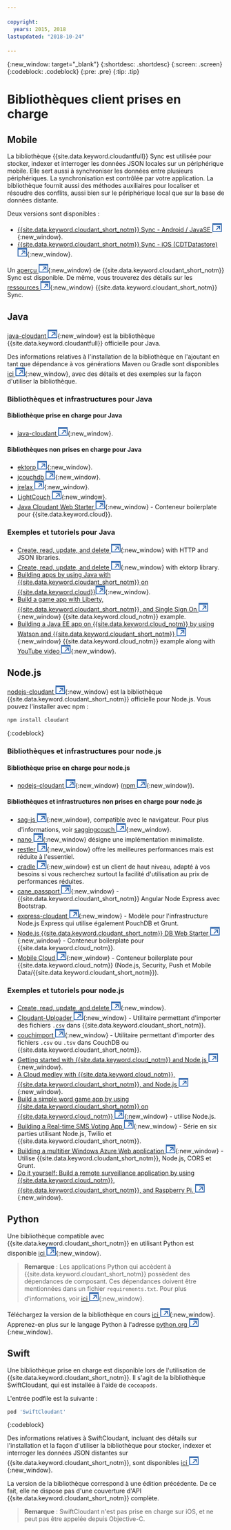 ```yaml
---

copyright:
  years: 2015, 2018
lastupdated: "2018-10-24"

---
```


{:new_window: target="_blank"}
{:shortdesc: .shortdesc}
{:screen: .screen}
{:codeblock: .codeblock}
{:pre: .pre}
{:tip: .tip}

<!-- Acrolinx: 2017-05-10 -->

# Bibliothèques client prises en charge

## Mobile

La bibliothèque {{site.data.keyword.cloudantfull}} Sync est utilisée pour stocker, indexer et interroger les données JSON locales sur un périphérique mobile.
Elle sert aussi à synchroniser les données entre plusieurs périphériques.
La synchronisation est contrôlée par votre application.
La bibliothèque fournit aussi des méthodes auxiliaires pour localiser et résoudre des conflits, aussi bien sur le périphérique local que sur la base de données distante.

Deux versions sont disponibles :

-   [{{site.data.keyword.cloudant_short_notm}} Sync - Android / JavaSE ![Icône de lien externe](../images/launch-glyph.svg "Icône de lien externe")](https://github.com/cloudant/sync-android){:new_window}.
-   [{{site.data.keyword.cloudant_short_notm}} Sync - iOS (CDTDatastore) ![Icône de lien externe](../images/launch-glyph.svg "Icône de lien externe")](https://github.com/cloudant/CDTDatastore){:new_window}.

Un [aperçu ![Icône de lien externe](../images/launch-glyph.svg "Icône de lien externe")](https://cloudant.com/product/cloudant-features/sync/){:new_window} de {{site.data.keyword.cloudant_short_notm}} Sync est disponible.
De même, vous trouverez des détails sur les [ressources ![Icône de lien externe](../images/launch-glyph.svg "Icône de lien externe")](https://cloudant.com/cloudant-sync-resources/){:new_window} {{site.data.keyword.cloudant_short_notm}} Sync.

## Java

[java-cloudant ![Icône de lien externe](../images/launch-glyph.svg "Icône de lien externe")](https://github.com/cloudant/java-cloudant){:new_window} est la bibliothèque {{site.data.keyword.cloudantfull}} officielle pour Java.

Des informations relatives à l'installation de la bibliothèque en l'ajoutant en tant que dépendance à vos générations Maven ou Gradle sont disponibles [ici ![Icône de lien externe](../images/launch-glyph.svg "Icône de lien externe")](https://github.com/cloudant/java-cloudant#installation-and-usage){:new_window}, avec des détails et des exemples sur la façon d'utiliser la bibliothèque.

### Bibliothèques et infrastructures pour Java

#### Bibliothèque prise en charge pour Java

-   [java-cloudant ![Icône de lien externe](../images/launch-glyph.svg "Icône de lien externe")](https://github.com/cloudant/java-cloudant){:new_window}.

#### Bibliothèques non prises en charge pour Java

-   [ektorp ![Icône de lien externe](../images/launch-glyph.svg "Icône de lien externe")](https://helun.github.io/Ektorp/reference_documentation.html){:new_window}.
-   [jcouchdb ![Icône de lien externe](../images/launch-glyph.svg "Icône de lien externe")](http://code.google.com/p/jcouchdb/){:new_window}.
-   [jrelax ![Icône de lien externe](../images/launch-glyph.svg "Icône de lien externe")](https://github.com/isterin/jrelax){:new_window}.
-   [LightCouch ![Icône de lien externe](../images/launch-glyph.svg "Icône de lien externe")](http://www.lightcouch.org/){:new_window}.
-   [Java Cloudant Web Starter ![Icône de lien externe](../images/launch-glyph.svg "Icône de lien externe")](https://ace.ng.bluemix.net/#/store/cloudOEPaneId=store&appTemplateGuid=CloudantJavaBPTemplate&fromCatalog=true){:new_window} - Conteneur boilerplate pour {{site.data.keyword.cloud}}.

### Exemples et tutoriels pour Java

-   [Create, read, update, and delete ![Icône de lien externe](../images/launch-glyph.svg "Icône de lien externe")](https://github.com/cloudant/haengematte/tree/master/java){:new_window} with HTTP and JSON libraries.
-   [Create, read, update, and delete ![Icône de lien externe](../images/launch-glyph.svg "Icône de lien externe")](https://github.com/cloudant/haengematte/tree/master/java/CrudWithEktorp){:new_window} with ektorp library.
-   [Building apps by using Java with {{site.data.keyword.cloudant_short_notm}} on {{site.data.keyword.cloud}}![Icône de lien externe](../images/launch-glyph.svg "Icône de lien externe")](https://cloudant.com/blog/building-apps-using-java-with-cloudant-on-ibm-bluemix/){:new_window}.
-   [Build a game app with Liberty, {{site.data.keyword.cloudant_short_notm}}, and Single Sign On ![Icône de lien externe](../images/launch-glyph.svg "Icône de lien externe")](http://www.ibm.com/developerworks/cloud/library/cl-multiservicegame-app/index.html?ca=drs-){:new_window} {{site.data.keyword.cloud_notm}} example.
-   [Building a Java EE app on {{site.data.keyword.cloud_notm}} by using Watson and {{site.data.keyword.cloudant_short_notm}} ![Icône de lien externe](../images/launch-glyph.svg "Icône de lien externe")](https://developer.ibm.com/bluemix/2014/10/17/building-java-ee-app-ibm-bluemix-using-watson-cloudant/){:new_window} {{site.data.keyword.cloud_notm}} example along with [YouTube video ![Icône de lien externe](../images/launch-glyph.svg "Icône de lien externe")](https://www.youtube.com/watch?feature=youtu.be&v=9AFMY6m0LIU&app=desktop){:new_window}.


## Node.js

[nodejs-cloudant ![Icône de lien externe](../images/launch-glyph.svg "Icône de lien externe")](https://github.com/cloudant/nodejs-cloudant){:new_window}
est la bibliothèque {{site.data.keyword.cloudant_short_notm}} officielle pour Node.js.
Vous pouvez l'installer avec npm :

```sh
npm install cloudant
```
{:codeblock}

### Bibliothèques et infrastructures pour node.js

#### Bibliothèque prise en charge pour node.js

-   [nodejs-cloudant ![Icône de lien externe](../images/launch-glyph.svg "Icône de lien externe")](https://github.com/cloudant/nodejs-cloudant){:new_window} ([npm ![Icône de lien externe](../images/launch-glyph.svg "Icône de lien externe")](https://www.npmjs.com/package/@cloudant/cloudant){:new_window}).

#### Bibliothèques et infrastructures non prises en charge pour node.js

-   [sag-js ![Icône de lien externe](../images/launch-glyph.svg "Icône de lien externe")](https://github.com/sbisbee/sag-js){:new_window}, compatible avec le navigateur.
    Pour plus d'informations, voir [saggingcouch ![Icône de lien externe](../images/launch-glyph.svg "Icône de lien externe")](https://github.com/sbisbee/saggingcouch.com){:new_window}.
-   [nano ![Icône de lien externe](../images/launch-glyph.svg "Icône de lien externe")](https://github.com/dscape/nano){:new_window} désigne une implémentation minimaliste.
-   [restler ![Icône de lien externe](../images/launch-glyph.svg "Icône de lien externe")](https://github.com/danwrong/restler){:new_window} offre les meilleures performances mais est réduite à l'essentiel.
-   [cradle ![Icône de lien externe](../images/launch-glyph.svg "Icône de lien externe")](https://github.com/flatiron/cradle){:new_window} est un client de haut niveau, adapté à vos besoins si vous recherchez surtout la facilité d'utilisation au prix de performances réduites.
-   [cane_passport ![Icône de lien externe](../images/launch-glyph.svg "Icône de lien externe")](https://github.com/ddemichele/cane_passport){:new_window} - {{site.data.keyword.cloudant_short_notm}} Angular Node Express avec Bootstrap.
-   [express-cloudant ![Icône de lien externe](../images/launch-glyph.svg "Icône de lien externe")](https://github.com/cloudant-labs/express-cloudant){:new_window} - Modèle pour l'infrastructure Node.js Express qui utilise également PouchDB et Grunt.
-   [Node.js {{site.data.keyword.cloudant_short_notm}} DB Web Starter ![Icône de lien externe](../images/launch-glyph.svg "Icône de lien externe")](https://ace.ng.bluemix.net/#/store/cloudOEPaneId=store&appTemplateGuid=nodejscloudantbp&fromCatalog=true){:new_window} - Conteneur boilerplate pour {{site.data.keyword.cloud_notm}}.
-   [Mobile Cloud ![Icône de lien externe](../images/launch-glyph.svg "Icône de lien externe")](https://ace.ng.bluemix.net/#/store/cloudOEPaneId=store&appTemplateGuid=mobileBackendStarter&fromCatalog=true){:new_window} - Conteneur boilerplate pour {{site.data.keyword.cloud_notm}} (Node.js, Security, Push et Mobile Data/{{site.data.keyword.cloudant_short_notm}}).

### Exemples et tutoriels pour node.js

-   [Create, read, update, and delete ![Icône de lien externe](../images/launch-glyph.svg "Icône de lien externe")](https://github.com/cloudant/haengematte/tree/master/nodejs){:new_window}.
-   [Cloudant-Uploader ![Icône de lien externe](../images/launch-glyph.svg "Icône de lien externe")](https://github.com/garbados/Cloudant-Uploader){:new_window} - Utilitaire permettant d'importer des fichiers `.csv` dans {{site.data.keyword.cloudant_short_notm}}.
-   [couchimport ![Icône de lien externe](../images/launch-glyph.svg "Icône de lien externe")](https://github.com/glynnbird/couchimport){:new_window} - Utilitaire permettant d'importer des fichiers `.csv` ou `.tsv` dans CouchDB ou {{site.data.keyword.cloudant_short_notm}}.
-   [Getting started with {{site.data.keyword.cloud_notm}} and Node.js ![Icône de lien externe](../images/launch-glyph.svg "Icône de lien externe")](http://thoughtsoncloud.com/2014/07/getting-started-ibm-bluemix-node-js/){:new_window}.
-   [A Cloud medley with {{site.data.keyword.cloud_notm}}, {{site.data.keyword.cloudant_short_notm}}, and Node.js ![Icône de lien externe](../images/launch-glyph.svg "Icône de lien externe")](https://gigadom.wordpress.com/2014/08/15/a-cloud-medley-with-ibm-bluemix-cloudant-db-and-node-js/){:new_window}.
-   [Build a simple word game app by using {{site.data.keyword.cloudant_short_notm}} on {{site.data.keyword.cloud_notm}} ![Icône de lien externe](../images/launch-glyph.svg "Icône de lien externe")](http://www.ibm.com/developerworks/cloud/library/cl-guesstheword-app/index.html?ca=drs-){:new_window} - utilise Node.js.
-   [Building a Real-time SMS Voting App ![Icône de lien externe](../images/launch-glyph.svg "Icône de lien externe")](https://www.twilio.com/blog/2012/09/building-a-real-time-sms-voting-app-part-1-node-js-couchdb.html){:new_window} - Série en six parties utilisant Node.js, Twilio et {{site.data.keyword.cloudant_short_notm}}.
-   [Building a multitier Windows Azure Web application ![Icône de lien externe](../images/launch-glyph.svg "Icône de lien externe")](https://www.ampower.me/article/CouchDB/Tutorial-Building-a-Multi-Tier-Windows-Azure-Web-application-use-Cloudants-Couchdb-as-a-Service-node-94-409665?eqs=Z2NWNlltTmlUWStWcHdEWENWc3UxdmowREpiMjlGUVpKajJOZGJpSlVkemlPS2oxa0YxZE5BPT0=){:new_window} - Utilise {{site.data.keyword.cloudant_short_notm}}, Node.js, CORS et Grunt.
-   [Do it yourself: Build a remote surveillance application by using {{site.data.keyword.cloud_notm}}, {{site.data.keyword.cloudant_short_notm}}, and Raspberry Pi. ![Icône de lien externe](../images/launch-glyph.svg "Icône de lien externe")](http://www.ibm.com/developerworks/library/ba-remoteservpi-app/index.html){:new_window}.

## Python

Une bibliothèque compatible avec {{site.data.keyword.cloudant_short_notm}} en utilisant Python est disponible [ici ![Icône de lien externe](../images/launch-glyph.svg "Icône de lien externe")](https://github.com/cloudant/python-cloudant){:new_window}.

>   **Remarque** : Les applications Python qui accèdent à {{site.data.keyword.cloudant_short_notm}} possèdent des dépendances de composant. Ces dépendances doivent être mentionnées dans un fichier `requirements.txt`. Pour plus d'informations, voir [ici ![Icône de lien externe](../images/launch-glyph.svg "Icône de lien externe")](https://pip.readthedocs.io/en/1.1/requirements.html){:new_window}.

Téléchargez la version de la bibliothèque en cours [ici ![Icône de lien externe](../images/launch-glyph.svg "Icône de lien externe")](https://pypi.python.org/pypi/cloudant/){:new_window}.
Apprenez-en plus sur le langage Python à l'adresse [python.org ![Icône de lien externe](../images/launch-glyph.svg "Icône de lien externe")](https://www.python.org/about/){:new_window}. 

## Swift

Une bibliothèque prise en charge est disponible lors de l'utilisation de {{site.data.keyword.cloudant_short_notm}}.
Il s'agit de la bibliothèque SwiftCloudant, qui est installée à l'aide de `cocoapods`.

L'entrée podfile est la suivante :

```sh
pod 'SwiftCloudant'
```
{:codeblock}

Des informations relatives à SwiftCloudant, incluant des détails sur l'installation et la façon d'utiliser la bibliothèque pour stocker, indexer et interroger les données JSON distantes sur {{site.data.keyword.cloudant_short_notm}}, sont disponibles [ici ![Icône de lien externe](../images/launch-glyph.svg "Icône de lien externe")](https://github.com/cloudant/swift-cloudant){:new_window}.

La version de la bibliothèque correspond à une édition précédente.
De ce fait, elle ne dispose pas d'une couverture d'API {{site.data.keyword.cloudant_short_notm}} complète. 

>   **Remarque** : SwiftCloudant n'est pas prise en charge sur iOS, et ne peut pas être appelée depuis Objective-C.
